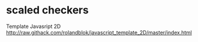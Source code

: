 # scaled checkers
Template Javasript 2D
http://raw.githack.com/rolandblok/javascript_template_2D/master/index.html
